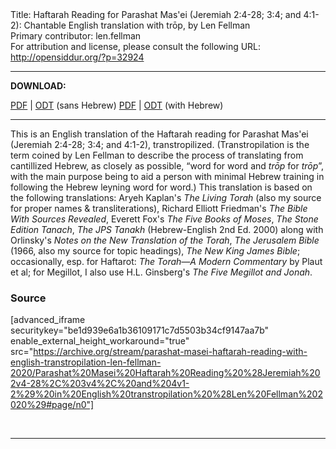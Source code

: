 <html>
<head></head>
<body>
Title: Haftarah Reading for Parashat Mas'ei (Jeremiah 2:4-28; 3:4; and 4:1-2): Chantable English translation with trōp, by Len Fellman<br />
Primary contributor: len.fellman<br />
For attribution and license, please consult the following URL: <a href="http://opensiddur.org/?p=32924">http://opensiddur.org/?p=32924</a>
<p />
<hr />

<strong>DOWNLOAD:</strong> 

<a href="https://archive.org/download/parashat-masei-haftarah-reading-with-english-transtropilation-len-fellman-2020/Parashat%20Masei%20Haftarah%20Reading%20%28Jeremiah%202v4-28%2C%203v4%2C%20and%204v1-2%29%20in%20English%20transtropilation%20%28Len%20Fellman%202020%29%20-%20english%20only.pdf">PDF</a> | <a href="https://archive.org/download/parashat-masei-haftarah-reading-with-english-transtropilation-len-fellman-2020/Parashat%20Masei%20Haftarah%20Reading%20%28Jeremiah%202v4-28%2C%203v4%2C%20and%204v1-2%29%20in%20English%20transtropilation%20%28Len%20Fellman%202020%29%20-%20english%20only.odt">ODT</a> (sans Hebrew)
<a href="https://archive.org/download/parashat-masei-haftarah-reading-with-english-transtropilation-len-fellman-2020/Parashat%20Masei%20Haftarah%20Reading%20%28Jeremiah%202v4-28%2C%203v4%2C%20and%204v1-2%29%20in%20English%20transtropilation%20%28Len%20Fellman%202020%29.pdf">PDF</a> | <a href="https://archive.org/download/parashat-masei-haftarah-reading-with-english-transtropilation-len-fellman-2020/Parashat%20Masei%20Haftarah%20Reading%20%28Jeremiah%202v4-28%2C%203v4%2C%20and%204v1-2%29%20in%20English%20transtropilation%20%28Len%20Fellman%202020%29.odt">ODT</a> (with Hebrew)

<hr />

This is an English translation of the Haftarah reading for Parashat Mas'ei (Jeremiah 2:4-28; 3:4; and 4:1-2), transtropilized. (Transtropilation is the term coined by Len Fellman to describe the process of translating from cantillized Hebrew, as closely as possible, “word for word and <em>trōp</em> for <em>trōp</em>”, with the main purpose being to aid a person with minimal Hebrew training in following the Hebrew leyning word for word.) This translation is based on the following translations: Aryeh Kaplan's <em>The Living Torah</em> (also my source for proper names &amp; transliterations), Richard Elliott Friedman's <em>The Bible With Sources Revealed</em>, Everett Fox's <em>The Five Books of Moses</em>, <em>The Stone Edition Tanach</em>, <em>The JPS Tanakh</em> (Hebrew-English 2nd Ed. 2000) along with Orlinsky's <em>Notes on the New Translation of the Torah</em>, <em>The Jerusalem Bible</em> (1966, also my source for topic headings), <em>The New King James Bible</em>; occasionally, esp. for Haftarot: <em>The Torah—A Modern Commentary</em> by Plaut et al; for Megillot, I also use H.L. Ginsberg's <em>The Five Megillot and Jonah</em>.

<h3>Source</h3>

[advanced_iframe securitykey="be1d939e6a1b36109171c7d5503b34cf9147aa7b" enable_external_height_workaround="true" src="https://archive.org/stream/parashat-masei-haftarah-reading-with-english-transtropilation-len-fellman-2020/Parashat%20Masei%20Haftarah%20Reading%20%28Jeremiah%202v4-28%2C%203v4%2C%20and%204v1-2%29%20in%20English%20transtropilation%20%28Len%20Fellman%202020%29#page/n0"]

&nbsp;

<hr />

&nbsp;
</body>
</html>